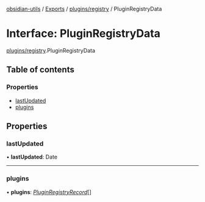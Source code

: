 [obsidian-utils](../README.md) / [Exports](../modules.md) / [plugins/registry](../modules/plugins_registry.md) / PluginRegistryData

# Interface: PluginRegistryData

[plugins/registry](../modules/plugins_registry.md).PluginRegistryData

## Table of contents

### Properties

- [lastUpdated](plugins_registry.pluginregistrydata.md#lastupdated)
- [plugins](plugins_registry.pluginregistrydata.md#plugins)

## Properties

### lastUpdated

• **lastUpdated**: Date

___

### plugins

• **plugins**: [*PluginRegistryRecord*](plugins_registry.pluginregistryrecord.md)[]
